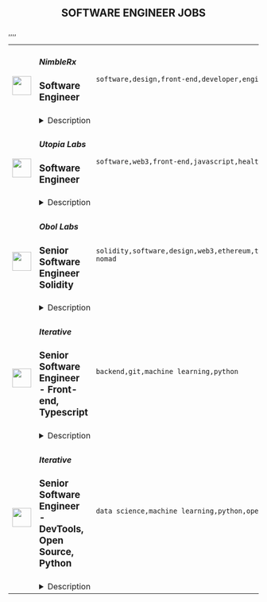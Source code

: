 <div align="center"><h2>SOFTWARE ENGINEER JOBS</h2></div><table><tr>
                <td width="100" height="100" rowspan="2">
                    <img src="https://remoteok.com/assets/img/jobs/8ab4dab9983c97e68d323fb9a99841121669374006.png" width="38px" height="auto">
                </td>
                <td width="300">
                    <h5>NimbleRx</h5>
                    <h3>Software Engineer</h3>
                </td>
                <td width="300">
                    <code>software,design,front-end,developer,engineer,engineering,digital nomad</code>
                </td>
                <td width="200">
                <text>1 days ago</text>
                </td>
                <td width="100" rowspan="2">
                <a href="https://remoteOK.com/remote-jobs/remote-software-engineer-nimblerx-154283" align="right" target="_blank">Apply</a>
                </td>
            </tr>
            <tr>
                <td colspan="3">
                <details><summary>Description</summary>
                NimbleRxÂ is a technology company that enables people to live their best lives by improving access to reliable, affordable healthcare. Our mission is to bring pharmacies into the future by building a convenient and easy-to-use service that supports pharmacists and empowers patients. We are a fast-growing, technology-first startup doing over $1 billion in GMV annually, and our team stays rooted in a patient-first mentality; we aim to bring all of our patients convenient access to reasonably-priced medications without ever needing to step foot in a pharmacy.

Our Engineering culture: We operate with shared trust and no egos. We enjoy being âin this togetherâ to collaborate on the challenges of a rapidly scaling business, daily living out our company values of High Ownership, Burning Curiosity, and Bias for Action.Â 

As a Nimble Engineer, you will help in architecting the technology and customer experience that run Nimble (www.nimblerx.com). You will join a team of world-class, highly motivated software engineers to deliver front-end patterns and practices that ensure developer productivity, a great end-user experience, and a performant website. If you have the aspirations to help drive technical direction, take on technical challenges and design life changing features, come join us!Â 

#LI-Remote




At Nimble, we are dedicated to putting patients first and improving pharmacies across America. Join us on this exciting journey!

Diversity, inclusion and belonging at Nimble: Nimble is building a diverse and inclusive work environment where we learn from each other. We pride ourselves on being an equal opportunity employer and welcome people of diverse backgrounds, abilities and perspectives.<br/><br/>Please mention the word **STIMULATIVE** and tag RMTguMjA2LjkwLjEy when applying to show you read the job post completely (#RMTguMjA2LjkwLjEy). This is a beta feature to avoid spam applicants. Companies can search these words to find applicants that read this and see they're human.
                </details>
                </td>
            </tr>,<tr>
                <td width="100" height="100" rowspan="2">
                    <img src="https://remoteok.com/assets/img/jobs/e6ba0f559c9a82a877f711299b546c251669360523.peg" width="38px" height="auto">
                </td>
                <td width="300">
                    <h5>Utopia Labs</h5>
                    <h3>Software Engineer</h3>
                </td>
                <td width="300">
                    <code>software,web3,front-end,javascript,health,engineer,engineering,full-time</code>
                </td>
                <td width="200">
                <text>2 days ago</text>
                </td>
                <td width="100" rowspan="2">
                <a href="https://remoteOK.com/remote-jobs/remote-software-engineer-utopia-labs-154190" align="right" target="_blank">Apply</a>
                </td>
            </tr>
            <tr>
                <td colspan="3">
                <details><summary>Description</summary>
                <div><span style="font-size:24px;">ð» Engineering at Utopia Labs</span></div><div><br></div><div>We love building beautiful and powerful technology with deep impact and purpose. With almost all of our founding team having a technically-focused background from companies like Microsoft, Facebook, and Lunchclub. Utopia Labs wants you to join a group of hackers who are driven by their deep curiosity, a pursuit of technical excellence, and a passion for driving impact.</div><div><br></div><div>At Utopia Labs, we're building the tools that will support the future of governance, commerce, and work. We aim to help DAOs revolutionize the way people work, own, and interact with the world. Our engineering effort is central to that goal.</div><div><br></div><div>As a engineer with Utopia, you will help build + layout our engineering foundation and craft our product backbone. If you're interested in championing technological leadership in the web3 space, we'd love for you to apply!</div><p></p><h4>Responsibilities </h4><p></p><p></p><ul>
<li>Participate in the initial scoping of product requirements for new features and products</li>
<li>Developing products from designs and specifications to live deployments.</li>
<li>Build out new features and products with the product team.</li>
<li>Help address customer feature requests</li>
<li>Build out prospective integrations with partners and protocols</li>
<li>Create trustworthy user experiences by building interfaces that are simple, easy to comprehend, performant and reliable using modern tools like React, Typescript, and GraphQL</li>
</ul><p></p><h4>Requirements</h4><p></p><p></p><ul>
<li>Experience with Javascript + front-end frameworks such as Javascript, Typescript, NodeJS, Express, NextJS, or similar.</li>
<li>Development experience using NodeJS, Express, NextJS, or similar</li>
<li>Understanding of GraphQL</li>
<li>Solid experience architecting solutions (experience in different architecture layers and components) through multiple frameworks</li>
<li>Proficiency with Git</li>
<li>A good understanding of CI/CD</li>
<li>Experience developing with a test-driven mentality</li>
</ul><p></p><h4>Nice to have</h4><p></p><p></p><ul>
<li>Hackathon experience or competitive programming</li>
<li>Experience contributing to open-source projects</li>
<li>1-3+ years full-time software engineering experience</li>
<li>Experience contributing to open-source projects</li>
<li>Experience writing smart contracts </li>
<li>Demonstrated interest in open and community-driven platforms.</li>
</ul><div><span style="font-size:24px;">Perks & Benefits</span></div><div><br></div><div><span style="font-size:18px;">ð Health and wellbeing</span></div><div>We offer top-of-the-line benefits, including health, mental health, dental, and vision insurance.</div><div><br></div><div><span style="font-size:18px;">ð´ Time off</span></div><div>We want people to take time off to rest and rejuvenate. We offer a 3 week paid vacation as well as 10 observed holidays by country.</div><div><br></div><div><span style="font-size:18px;">ð£ Parental leave</span></div><div>Our parental leave policy offers biological, adoptive, and foster parents paid time off to spend quality time with family.</div><div><br></div><div><span style="font-size:18px;">ð¥ Lunch on us</span></div><div>You'll have a very generous meal budget for you to eat every day.</div><div><br></div><div><span style="font-size:18px;">ð Commuting</span></div><div>We offer monthly commuter credits.</div><div><br></div><div><br></div><div><span style="font-size:24px;">Any Questions?</span></div><div><br></div><div>Email: pryce@utopialabs.com</div><div><br></div><div>Twitter: <a href="https://twitter.com/pryceandstuff" class="postings-link" rel="noopener noreferrer nofollow">https://twitter.com/pryceandstuff</a>
</div><div><br></div><br/><br/>Please mention the word **REMUNERATE** and tag RMTguMjA2LjkwLjEy when applying to show you read the job post completely (#RMTguMjA2LjkwLjEy). This is a beta feature to avoid spam applicants. Companies can search these words to find applicants that read this and see they're human.
                </details>
                </td>
            </tr>,<tr>
                <td width="100" height="100" rowspan="2">
                    <img src="https://remoteok.com/assets/img/jobs/17ed97231189173c9620facb491393081669360550.peg" width="38px" height="auto">
                </td>
                <td width="300">
                    <h5>Obol Labs</h5>
                    <h3>Senior Software Engineer Solidity</h3>
                </td>
                <td width="300">
                    <code>solidity,software,design,web3,ethereum,testing,test,manager,senior,golang,engineer,engineering,digital nomad</code>
                </td>
                <td width="200">
                <text>2 days ago</text>
                </td>
                <td width="100" rowspan="2">
                <a href="https://remoteOK.com/remote-jobs/remote-senior-software-engineer-solidity-obol-labs-154201" align="right" target="_blank">Apply</a>
                </td>
            </tr>
            <tr>
                <td colspan="3">
                <details><summary>Description</summary>
                <div><b style="font-size:24px;">Who Are We?</b></div><div><br></div><div>Obol Labs is a remote-first research and software development team focused on Proof of Stake infrastructure for public blockchain networks. Specific topics of focus are Internet Bonds, Distributed Validator Technology, and Multi-Operator Validation. The core team includes 14 members spread across 8 countries.</div><div><br></div><div>The core team is building the Obol Network, a protocol to foster trust-minimized staking through multi-operator validation. This will enable low-trust access to Ethereum staking yield, which can be used as a core building block in various Web3 products.</div><div><br></div><div><b style="font-size:18px;">The Network</b></div><div><br></div><div>The network can be best visualized as a work layer that sits directly on top of the base layer consensus. This work layer is designed to provide the base layer with more resiliency and decentralization as it scales. In this chapter of Ethereum, we will move on to the next great scaling challenge, which is stake centralization. Layers like Obol are critical to the long-term viability and resiliency of public networks, especially networks like Ethereum.</div><div><br></div><div>Obol as a layer is focused on scaling main chain staking by providing permissionless access to Distributed Validators. The network utilizes a middleware implementation of Distributed Validator Technology (DVT), to enable the operation of distributed validator clusters that can preserve validators' current client and remote signing configurations.</div><div><br></div><div>Similar to how roll-up technology laid the foundation for L2 scaling implementations, we believe DVT will do the same for scaling the consensus layer while preserving decentralization. Staking infrastructure is entering its protocol phase of evolution, which must include trust-minimized staking networks that can be plugged into at scale. We believe DVT will evolve into a widely used primitive and will ensure the security, resiliency, and decentralization of public networks.</div><div><br></div><div><span style="font-size:11pt;">The Obol Network develops and maintains four core public goods that will eventually work together through circular economics:</span></div><div><br></div><div>
<b style="font-size:11pt;">The DV Launchpad</b><span style="font-size:11pt;">, a User Interface for bootstrapping and managing Distributed Validators</span>
</div><div><br></div><div>
<b style="font-size:11pt;">Charon,</b><span style="font-size:11pt;"> a middleware Golang client that enables validators to run in a fault-tolerant, distributed manner</span>
</div><div><br></div><div>
<b style="font-size:11pt;">Obol Managers</b><span style="font-size:11pt;">, a set of solidity libraries for the formation of Distributed Validators tailored to different use cases such as DeFi, Liquid Staking, and Fractionalized Deposits </span>
</div><div><br></div><div>
<b style="font-size:11pt;">Obol Testnets</b><span style="font-size:11pt;">, a set of ongoing public </span><span style="font-size:14.6667px;">incentivized</span><span style="font-size:11pt;"> testnets that enable any sized operator to test their deployment before serving for the Ethereum Main net</span>
</div><div><br></div><div><b style="font-size:18px;">Sustainable Public Goods</b></div><div><br></div><div>Obol is inspired by previous work on Ethereum public goods and experimenting with circular economics. We believe that to unlock innovation in staking use cases, a credibly neutral layer must exist for innovation to flow and evolve vertically. Without this layer, highly available uptime will continue to be a moat.</div><div><br></div><div>The Obol Network will become an open, community-governed, self-sustaining project over the coming months and years. Together we will incentivize, build, and maintain distributed validator technology that makes public networks a more secure and resilient foundation to build on top of.</div><div><br></div><div><b style="font-size:24px;">Senior Software Engineer, Solidity</b></div><div><br></div><div>
<span style="font-size:10pt;">Senior Solidity Engineers are passionate about </span><span style="font-size:13.3333px;">decentralization</span><span style="font-size:10pt;"> and have a thorough understanding of the EVM. This role is responsible for driving the direction of the Obol Manager smart contract implementation(s) from early architecture and design documents, through to gas golfing and layer 2 scaling; while building up a professional smart contract engineering team in the process. At Obol we are stripping Ethereum clients down to their fundamentals and rebuilding them in a highly-available by default, byzantine tolerant architecture, capable of being run by multiple operators. This project will push the envelope on distributed systems and their coordination via smart contracts beyond what has been seen in the space to date.</span>
</div><p></p><h4>Responsibilities</h4><p></p><p></p><ul>
<li>Develop EVM smart contracts for the provisioning of Ethereum validators</li>
<li>Build an enterprise grade smart contract development lifecycle that grows with the Obol team</li>
<li>Develop robust smart contract testing infrastructure. (unit, symbolic, mainnet-fork, fuzz, etc)</li>
<li>Manage professional smart contract deployment and monitoring processes</li>
<li>Participate in the technical interview process</li>
<li>Develop hackathon friendly smart contract template repos for people to try out Obol </li>
<li>Develop integration smart contracts into existing liquid staking solutions</li>
<li>Oversee the solidity audit process pre-mainnet</li>
<div><br></div>
<div><br></div>
</ul><p></p><h4>What you will like about us</h4><p></p><p></p><ul>
<li>Developing open source public goods for permissionless networks</li>
<li>Solving groundbreaking problems in distributed cryptography and cryptoeconomics</li>
<li>Competitive compensation and benefits</li>
<li>Twice annual Global Off-sites</li>
<li>Annual opportunity to attend DevCon (or a blockchain conference of choice)</li>
<li>Opportunity to collaborate with industry leading cryptography researchers and advisors</li>
<li>Opportunity to collaborate with industry leading validators</li>
<li>Opportunity to collaborate with Ethereum core client teams</li>
<div><br></div>
</ul><div>ð°ï¸ In order to scale efficiently, we focus our hiring on candidates able to work during the standard business hours of the following timezones: GMT-8 to GMT+3. </div><div>This does not mean that you have to be located in these timezones to get the job but must be able to work the bulk of your time during their standard business hours.</div><div><br></div><div>â ï¸ This role has been hired for but we are keeping the application open as we are growing fast and are always open to great talent â ï¸</div><br/><br/>Please mention the word **VIRTUE** and tag RMTguMjA2LjkwLjEy when applying to show you read the job post completely (#RMTguMjA2LjkwLjEy). This is a beta feature to avoid spam applicants. Companies can search these words to find applicants that read this and see they're human.
                </details>
                </td>
            </tr>,<tr>
                <td width="100" height="100" rowspan="2">
                    <img src="https://remotive.com/job/1187421/logo" width="38px" height="auto">
                </td>
                <td width="300">
                    <h5>Iterative</h5>
                    <h3>Senior Software Engineer - Front-end, Typescript</h3>
                </td>
                <td width="300">
                    <code>backend,git,machine learning,python</code>
                </td>
                <td width="200">
                <text>21 days ago</text>
                </td>
                <td width="100" rowspan="2">
                <a href="https://remotive.com/remote-jobs/software-dev/senior-software-engineer-front-end-typescript-1187421" align="right" target="_blank">Apply</a>
                </td>
            </tr>
            <tr>
                <td colspan="3">
                <details><summary>Description</summary>
                <p>The ML tools ecosystem is what JS space was 10 years ago: there’s a clear need for better tools, frameworks, and open standards. <span class="notion-enable-hover" style="font-style: italic;">ITERATIVE</span> is already a well known company in this fast-evolving space with a big, engaged open-source community. Please consider joining our <span class="notion-enable-hover" style="font-style: italic;">remote-first team</span> if you love open-source, if you’re interested in building dev tools and simplifying the lives of many, many developers in ML.</p>
<p><span style="font-weight: 600; color: #000000; letter-spacing: 0.75px;"><br class="Apple-interchange-newline">Job Description</span></p>
<p>We’re seeking<span class="notion-enable-hover" style="font-weight: 600;"> </span><span class="notion-enable-hover">TypeScript front-end engineers to build our</span><span class="notion-enable-hover"> <a href="https://studio.iterative.ai/" rel="nofollow" style="font-weight: 600;">SaaS product</a> and a</span><span class="notion-enable-hover" style="font-weight: 600;"> VS Code UI</span> (to be open sourced soon!) for our popular machine learning tools: <a class="notion-link-token notion-enable-hover" href="http://dvc.org/" rel="nofollow" style="cursor: pointer; overflow-wrap: break-word;" target="_blank"><span class="link-annotation-unknown-block-id--1168671846" style="border-bottom-width: 0.05em; border-color: rgba(55, 53, 47, 0.4); opacity: 0.7;">DVC</span></a> (9k+ <span style="line-height: 1em; white-space: nowrap; ">⭐</span>on GitHub) and <a class="notion-link-token notion-enable-hover" href="http://cml.dev/" rel="nofollow" style="cursor: pointer; overflow-wrap: break-word;" target="_blank"><span class="link-annotation-unknown-block-id--2051758088" style="border-bottom-width: 0.05em; border-color: rgba(55, 53, 47, 0.4); opacity: 0.7;">CML</span></a> (3k+ <span style="line-height: 1em; white-space: nowrap; ">⭐</span> on GitHub).</p>
<p><span style="color: var(--remotive-chocolate);">If you have experience with dev tools like GitHub, UI plugins for Git, etc., you should have some sense what the project is like (if not, check our <a href="https://iterative.ai/" rel="nofollow">site</a>).</span></p>
<p> </p>
<p class="h3">Tech Stack</p>
<ul>
<li>TypeScript</li>
</ul>
<ul>
<li>Node</li>
</ul>
<ul>
<li>React</li>
</ul>
<ul>
<li>Python (on the backend)</li>
</ul>
<p> </p>
<p class="h3">Must have</p>
<ul>
<li>Strong TS/JS/Node experience (5+ years)</li>
</ul>
<ul>
<li>Excellent communication skills and a positive mindset 🤗</li>
</ul>
<ul>
<li>Initiative to help shape the engineering practices, products, and culture of a young startup</li>
</ul>
<p><br><br></p>
<p class="h3">Nice to have</p>
<ul>
<li>Python or open source experience - good to have</li>
</ul>
<ul>
<li>Some domain knowledge (DS/ML understanding) - an advantage</li>
</ul>
<p> </p>
<img src="https://remotive.com/job/track/1187421/blank.gif?source=public_api" alt=""/>
                </details>
                </td>
            </tr>,<tr>
                <td width="100" height="100" rowspan="2">
                    <img src="https://remotive.com/job/1187416/logo" width="38px" height="auto">
                </td>
                <td width="300">
                    <h5>Iterative</h5>
                    <h3>Senior Software Engineer  - DevTools, Open Source, Python</h3>
                </td>
                <td width="300">
                    <code>data science,machine learning,python,open source</code>
                </td>
                <td width="200">
                <text>21 days ago</text>
                </td>
                <td width="100" rowspan="2">
                <a href="https://remotive.com/remote-jobs/software-dev/senior-software-engineer-devtools-open-source-python-1187416" align="right" target="_blank">Apply</a>
                </td>
            </tr>
            <tr>
                <td colspan="3">
                <details><summary>Description</summary>
                <p><strong>Job Description</strong></p>
<p>Strong Python knowledge and excellent coding culture (standards, unit test, etc) are required. Alternatively, strong skill in other languages along with some knowledge of Python is also acceptable.</p>
<p><br><br></p>
<div class="h3">Responsibilities</div>
<ul>
<li>Discuss and research issues, features, new products.</li>
</ul>
<ul>
<li>Write code (see some <a class="postings-link" href="https://github.com/iterative/dvc/pulls?q=is%3Apr+is%3Aclosed" rel="nofollow"><strong>PR examples</strong></a>).</li>
</ul>
<ul>
<li>Write docs if needed for your code (see this <a class="postings-link" href="https://github.com/iterative/dvc.org" rel="nofollow"><strong>repo</strong></a>).</li>
</ul>
<ul>
<li>Being actively involved with the community - talk to users on Github, Discord, forum.</li>
</ul>
<p><br><br></p>
<div class="h3">Must have</div>
<ul>
<li>Motivation and interest</li>
</ul>
<ul>
<li>Remote work self-discipline</li>
</ul>
<ul>
<li>Excellent communication skills - clear, constructive, and respectful dialog with other team members, community.</li>
</ul>
<ul>
<li>Can focus and deliver a task w/o constantly switching to other stuff - respect team's planning, deadlines, etc</li>
</ul>
<p><br><br></p>
<div class="h3">Great to have</div>
<ul>
<li>Experience working remotely</li>
</ul>
<ul>
<li>Open source contributions or experience of maintaining, developing an open source project</li>
</ul>
<ul>
<li>System programming experience - kernel, databases, etc.</li>
</ul>
<ul>
<li>Machine learning or data science experience</li>
</ul>
<img src="https://remotive.com/job/track/1187416/blank.gif?source=public_api" alt=""/>
                </details>
                </td>
            </tr></table>